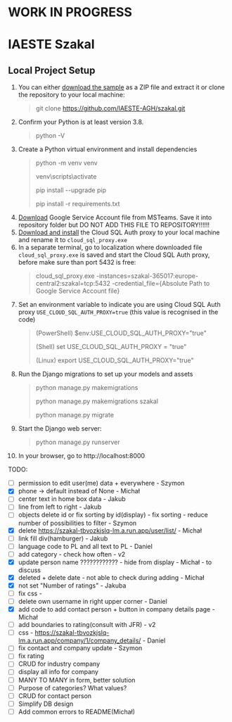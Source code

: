 # WORK IN PROGRESS
# IAESTE Szakal

## Local Project Setup
1. You can either [download the sample](https://github.com/IAESTE-AGH/szakal/archive/refs/heads/main.zip) as a ZIP file and extract it or clone the repository to your local machine:
    >git clone https://github.com/IAESTE-AGH/szakal.git
2. Confirm your Python is at least version 3.8.  
    >python -V
3. Create a Python virtual environment and install dependencies  
    >python -m venv venv 
   > 
    >venv\scripts\activate 
   > 
    >pip install --upgrade pip
   > 
    >pip install -r requirements.txt
4. [Download](https://iaestepolska.sharepoint.com/:u:/s/GrupaITIAESTE/EbwM7zr3WZ9Biq9FxLuEldwB3cafW-AltdKbV38MaxGRhA?e=ED1995) Google Service Account file from MSTeams. Save it into repository folder but DO NOT ADD THIS FILE TO REPOSITORY!!!!!!
5. [Download and install](https://cloud.google.com/sql/docs/mysql/sql-proxy) the Cloud SQL Auth proxy to your local machine and rename it to `cloud_sql_proxy.exe`
6. In a separate terminal, go to localization where downloaded file `cloud_sql_proxy.exe` is saved and start the Cloud SQL Auth proxy, before make sure than port 5432 is free:
    >cloud_sql_proxy.exe -instances=szakal-365017:europe-central2:szakal=tcp:5432 -credential_file={Absolute Path to Google Service Account file}
7. Set an environment variable to indicate you are using Cloud SQL Auth proxy `USE_CLOUD_SQL_AUTH_PROXY=true` (this value is recognised in the code)
    > (PowerShell) $env:USE_CLOUD_SQL_AUTH_PROXY="true"
    >
    > (Shell) set USE_CLOUD_SQL_AUTH_PROXY = "true"
    >
    > (Linux) export USE_CLOUD_SQL_AUTH_PROXY="true"
8. Run the Django migrations to set up your models and assets
    >python manage.py makemigrations
    > 
    >python manage.py makemigrations szakal
    > 
    >python manage.py migrate
9. Start the Django web server:
    >python manage.py runserver
10. In your browser, go to http://localhost:8000

TODO:
- [ ] permission to edit user(me) data + everywhere - Szymon
- [X] phone -> default instead of None - Michał
- [ ] center text in home box data - Jakub
- [ ] line from left to right - Jakub
- [ ] objects delete id or fix sorting by id(display) - fix sorting - reduce number of possibilities to filter - Szymon
- [x] delete https://szakal-tbvozkjslq-lm.a.run.app/user/list/ - Michał
- [ ] link fill div(hamburger) - Jakub
- [ ] language code to PL and all text to PL - Daniel
- [ ] add category - check how often - v2
- [X] update person name ???????????? - hide from display - Michał - to discuss
- [X] deleted + delete date - not able to check during adding - Michał
- [x] not set "Number of ratings" - Jakuba
- [ ] fix css - 
- [ ] delete own username in right upper corner - Daniel
- [X] add code to add contact person + button in company details page - Michał
- [ ] add boundaries to rating(consult with JFR) - v2
- [ ] css - https://szakal-tbvozkjslq-lm.a.run.app/company/1/company_details/ - Daniel
- [ ] fix contact and company update - Szymon
- [ ] fix rating
- [ ] CRUD for industry company
- [ ] display all info for company
- [ ] MANY TO MANY in form, better solution
- [ ] Purpose of categories? What values?
- [ ] CRUD for contact person
- [ ] Simplify DB design
- [ ] Add common errors to README(Michał)